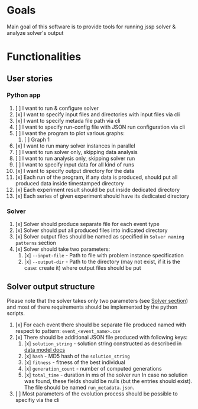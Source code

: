 # Goals

Main goal of this software is to provide tools for running jssp solver & analyze solver's output

# Functionalities

## User stories

### Python app

1. [ ] I want to run & configure solver
2. [x] I want to specify input files and directories with input files via cli
3. [x] I want to specify metada file path via cli
4. [ ] I want to specify run-config file with JSON run configuration via cli
5. [ ] I want the program to plot various graphs:
    1. [ ] Graph 1
6. [x] I want to run many solver instances in parallel
7. [ ] I want to run solver only, skipping data analysis
8. [ ] I want to run analysis only, skipping solver run
9. [ ] I want to specify input data for all kind of runs
10. [x] I want to specify output directory for the data
11. [x] Each run of the program, if any data is produced,
        should put all produced data inside timestamped directory
12. [x] Each experiment result should be put inside dedicated directory
13. [x] Each series of given experiment should have its dedicated directory


### Solver

1. [x] Solver should produce separate file for each event type
2. [x] Solver should put all produced files into indicated directory
3. [x] Solver output files should be named as specified in `Solver naming patterns` section
4. [x] Solver should take two parameters:
    1. [x] `--input-file` - Path to file with problem instance specification
    2. [x] `--output-dir` - Path to the directory (may not exist, if it is the case: create it) where output files should be put


## Solver output structure

Please note that the solver takes only two parameters (see [Solver section](#Solver)) and most of there requirements should be implemented
by the python scripts.

1. [x] For each event there should be separate file produced named with respect to pattern: `event_<event_name>.csv`
2. [x] There should be additional JSON file produced with following keys:
    1. [x] `solution_string` - solution string constructed as described in [data model docs](./data-model.md)
    2. [x] `hash` - MD5 hash of the `solution_string`
    3. [x] `fitness` - fitness of the best individual
    4. [x] `generation_count` - number of computed generations
    5. [x] `total_time` - duration in ms of the solver run
    In case no solution was found, these fields should be nulls (but the entries should exist).
    The file should be named `run_metadata.json`.
3. [ ] Most parameters of the evolution process should be possible to specifiy via the cli


